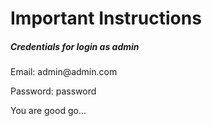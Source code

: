 <h1>Important Instructions</h1>
<h5>Credentials for login as admin</h5>
<p>Email: admin@admin.com</p>
<p>Password: password</p>
<p>You are good go...</p>
